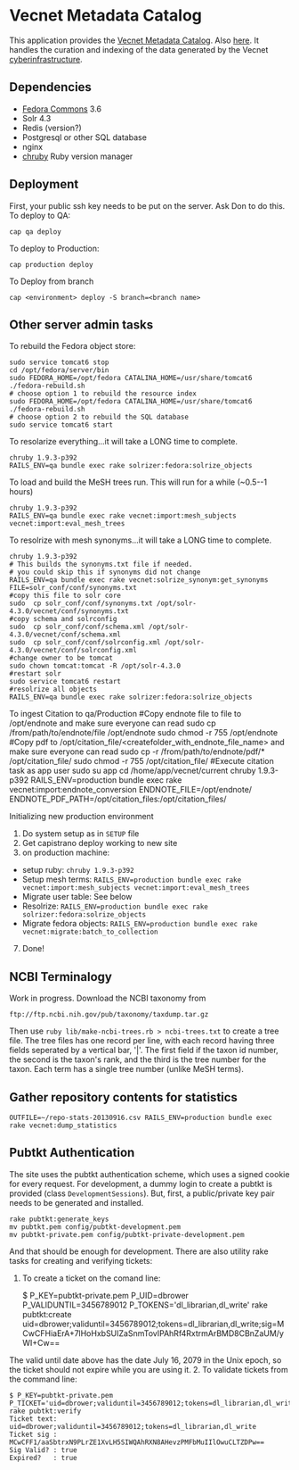 # Vecnet Metadata Catalog

This application provides the [Vecnet Metadata Catalog](http://dl-vecnet.crc.nd.edu). Also [here](http://dl.vecnet.org).
It handles the curation and indexing of the data generated by the Vecnet [cyberinfrastructure](http://vecnet-web.crc.nd.edu/).

## Dependencies

 * [Fedora Commons](http://fedora-commons.org/) 3.6
 * Solr 4.3
 * Redis (version?)
 * Postgresql or other SQL database
 * nginx
 * [chruby](https://github.com/postmodern/chruby) Ruby version manager

## Deployment

First, your public ssh key needs to be put on the server. Ask Don to do this.
To deploy to QA:

    cap qa deploy

To deploy to Production:

    cap production deploy

To Deploy from branch

    cap <environment> deploy -S branch=<branch name>

## Other server admin tasks

To rebuild the Fedora object store:

    sudo service tomcat6 stop
    cd /opt/fedora/server/bin
    sudo FEDORA_HOME=/opt/fedora CATALINA_HOME=/usr/share/tomcat6 ./fedora-rebuild.sh
    # choose option 1 to rebuild the resource index
    sudo FEDORA_HOME=/opt/fedora CATALINA_HOME=/usr/share/tomcat6 ./fedora-rebuild.sh
    # choose option 2 to rebuild the SQL database
    sudo service tomcat6 start

To resolarize everything...it will take a LONG time to complete.

    chruby 1.9.3-p392
    RAILS_ENV=qa bundle exec rake solrizer:fedora:solrize_objects

To load and build the MeSH trees run. This will run for a while (~0.5--1 hours)

    chruby 1.9.3-p392
    RAILS_ENV=qa bundle exec rake vecnet:import:mesh_subjects vecnet:import:eval_mesh_trees

To resolrize with mesh synonyms...it will take a LONG time to complete.

    chruby 1.9.3-p392
    # This builds the synonyms.txt file if needed.
    # you could skip this if synonyms did not change
    RAILS_ENV=qa bundle exec rake vecnet:solrize_synonym:get_synonyms FILE=solr_conf/conf/synonyms.txt
    #copy this file to solr core
    sudo  cp solr_conf/conf/synonyms.txt /opt/solr-4.3.0/vecnet/conf/synonyms.txt
    #copy schema and solrconfig
    sudo  cp solr_conf/conf/schema.xml /opt/solr-4.3.0/vecnet/conf/schema.xml
    sudo  cp solr_conf/conf/solrconfig.xml /opt/solr-4.3.0/vecnet/conf/solrconfig.xml
    #change owner to be tomcat
    sudo chown tomcat:tomcat -R /opt/solr-4.3.0
    #restart solr
    sudo service tomcat6 restart
    #resolrize all objects
    RAILS_ENV=qa bundle exec rake solrizer:fedora:solrize_objects

To ingest Citation to qa/Production
     #Copy endnote file to file to /opt/endnote  and make sure everyone can read
     sudo cp /from/path/to/endnote/file /opt/endnote
     sudo chmod -r 755 /opt/endnote
     #Copy pdf to /opt/citation_file/<createfolder_with_endnote_file_name> and make sure everyone can read
     sudo cp -r /from/path/to/endnote/pdf/* /opt/citation_file/<endnotefilename>
     sudo chmod -r 755 /opt/citation_file/<endnotefilename>
     #Execute citation task as app user
     sudo su app
     cd /home/app/vecnet/current
     chruby 1.9.3-p392
     RAILS_ENV=production bundle exec rake vecnet:import:endnote_conversion ENDNOTE_FILE=/opt/endnote/<endnotefilename> ENDNOTE_PDF_PATH=/opt/citation_files:/opt/citation_files/<endnotefilename>


Initializing new production environment

 1. Do system setup as in `SETUP` file
 2. Get capistrano deploy working to new site
 3. on production machine:
  * setup ruby: `chruby 1.9.3-p392`
  * Setup mesh terms: `RAILS_ENV=production bundle exec rake vecnet:import:mesh_subjects vecnet:import:eval_mesh_trees`
  * Migrate user table: See below
  * Resolrize: `RAILS_ENV=production bundle exec rake solrizer:fedora:solrize_objects`
  * Migrate fedora objects: `RAILS_ENV=production bundle exec rake vecnet:migrate:batch_to_collection`
 7. Done!

## NCBI Terminalogy

Work in progress. Download the NCBI taxonomy from

    ftp://ftp.ncbi.nih.gov/pub/taxonomy/taxdump.tar.gz

Then use `ruby lib/make-ncbi-trees.rb > ncbi-trees.txt` to create a tree file.
The tree files has one record per line, with each record having three fields seperated by a vertical bar, '|'.
The first field if the taxon id number, the second is the taxon's rank, and the third is the tree number
for the taxon.
Each term has a single tree number (unlike MeSH terms).

## Gather repository contents for statistics

    OUTFILE=~/repo-stats-20130916.csv RAILS_ENV=production bundle exec rake vecnet:dump_statistics

## Pubtkt Authentication

The site uses the pubtkt authentication scheme, which uses a signed cookie for every request.
For development, a dummy login to create a pubtkt is provided (class `DevelopmentSessions`).
But, first, a public/private key pair needs to be generated and installed.

    rake pubtkt:generate_keys
    mv pubtkt.pem config/pubtkt-development.pem
    mv pubtkt-private.pem config/pubtkt-private-development.pem

And that should be enough for development.
There are also utility rake tasks for creating and verifying tickets:

1. To create a ticket on the comand line:

    $ P_KEY=pubtkt-private.pem P_UID=dbrower P_VALIDUNTIL=3456789012 P_TOKENS='dl_librarian,dl_write' rake pubtkt:create
    uid=dbrower;validuntil=3456789012;tokens=dl_librarian,dl_write;sig=MCwCFHiaErA+7lHoHxbSUIZaSnmTovIPAhRf4RxtrmArBMD8CBnZaUM/yWI+Cw==

The valid until date above has the date July 16, 2079 in the Unix epoch, so the ticket should not expire while you are using it.
2. To validate tickets from the command line:

    $ P_KEY=pubtkt-private.pem P_TICKET='uid=dbrower;validuntil=3456789012;tokens=dl_librarian,dl_write;sig=MCwCFF1/aaSbtrxN9PLrZE1XvLH5SIWQAhRXN8AHevzPMFbMuIIlOwuCLTZDPw==' rake pubtkt:verify
    Ticket text: uid=dbrower;validuntil=3456789012;tokens=dl_librarian,dl_write
    Ticket sig : MCwCFF1/aaSbtrxN9PLrZE1XvLH5SIWQAhRXN8AHevzPMFbMuIIlOwuCLTZDPw==
    Sig Valid? : true
    Expired?   : true

